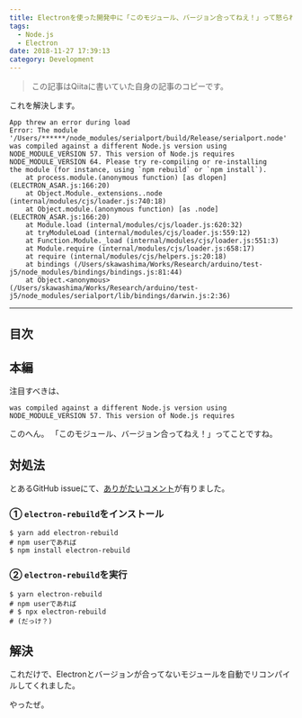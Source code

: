 ```yaml
---
title: Electronを使った開発中に「このモジュール、バージョン合ってねえ！」って怒られたときの対処
tags:
  - Node.js
  - Electron
date: 2018-11-27 17:39:13
category: Development
---
```


> この記事はQiitaに書いていた自身の記事のコピーです。

これを解決します。

```shell
App threw an error during load
Error: The module '/Users/******/node_modules/serialport/build/Release/serialport.node'
was compiled against a different Node.js version using
NODE_MODULE_VERSION 57. This version of Node.js requires
NODE_MODULE_VERSION 64. Please try re-compiling or re-installing
the module (for instance, using `npm rebuild` or `npm install`).
    at process.module.(anonymous function) [as dlopen] (ELECTRON_ASAR.js:166:20)
    at Object.Module._extensions..node (internal/modules/cjs/loader.js:740:18)
    at Object.module.(anonymous function) [as .node] (ELECTRON_ASAR.js:166:20)
    at Module.load (internal/modules/cjs/loader.js:620:32)
    at tryModuleLoad (internal/modules/cjs/loader.js:559:12)
    at Function.Module._load (internal/modules/cjs/loader.js:551:3)
    at Module.require (internal/modules/cjs/loader.js:658:17)
    at require (internal/modules/cjs/helpers.js:20:18)
    at bindings (/Users/skawashima/Works/Research/arduino/test-j5/node_modules/bindings/bindings.js:81:44)
    at Object.<anonymous> (/Users/skawashima/Works/Research/arduino/test-j5/node_modules/serialport/lib/bindings/darwin.js:2:36)
```

<!-- more -->

---

## 目次

<!-- toc -->

## 本編

注目すべきは、

```shell
was compiled against a different Node.js version using
NODE_MODULE_VERSION 57. This version of Node.js requires
```

このへん。
「このモジュール、バージョン合ってねえ！」ってことですね。

## 対処法

とあるGitHub issueにて、[ありがたいコメント](https://github.com/atom/node-keytar/issues/77#issuecomment-385841834)が有りました。

### ① `electron-rebuild`をインストール

```shell
$ yarn add electron-rebuild
# npm userであれば
$ npm install electron-rebuild
```

### ② `electron-rebuild`を実行

```shell
$ yarn electron-rebuild
# npm userであれば
# $ npx electron-rebuild
# (だっけ？)
```

## 解決

これだけで、Electronとバージョンが合ってないモジュールを自動でリコンパイルしてくれました。

やったぜ。
